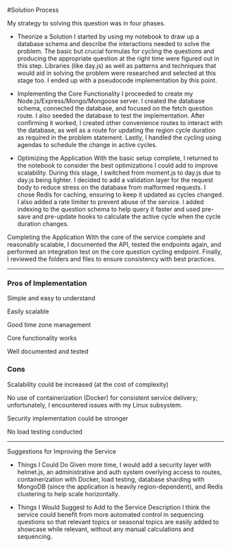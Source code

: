 #Solution Process

My strategy to solving this question was in four phases.

- Theorize a Solution
I started by using my notebook to draw up a database schema and describe the interactions needed to solve the problem. The basic but crucial formulas for cycling the questions and producing the appropriate question at the right time were figured out in this step. Libraries (like day.js) as well as patterns and techniques that would aid in solving the problem were researched and selected at this stage too. I ended up with a pseudocode implementation by this point.

- Implementing the Core Functionality
I proceeded to create my Node.js/Express/Mongo/Mongoose server. I created the database schema, connected the database, and focused on the fetch question route. I also seeded the database to test the implementation. After confirming it worked, I created other convenience routes to interact with the database, as well as a route for updating the region cycle duration as required in the problem statement. Lastly, I handled the cycling using agendas to schedule the change in active cycles.

- Optimizing the Application
With the basic setup complete, I returned to the notebook to consider the best optimizations I could add to improve scalability. During this stage, I switched from moment.js to day.js due to day.js being lighter. I decided to add a validation layer for the request body to reduce stress on the database from malformed requests. I chose Redis for caching, ensuring to keep it updated as cycles changed. I also added a rate limiter to prevent abuse of the service. I added indexing to the question schema to help query it faster and used pre-save and pre-update hooks to calculate the active cycle when the cycle duration changes.

Completing the Application
With the core of the service complete and reasonably scalable, I documented the API, tested the endpoints again, and performed an integration test on the core question cycling endpoint. Finally, I reviewed the folders and files to ensure consistency with best practices.



---
### Pros of Implementation

Simple and easy to understand

Easily scalable

Good time zone management

Core functionality works

Well documented and tested


### Cons

Scalability could be increased (at the cost of complexity)

No use of containerization (Docker) for consistent service delivery; unfortunately, I encountered issues with my Linux subsystem.

Security implementation could be stronger

No load testing conducted 

---

Suggestions for Improving the Service

- Things I Could Do
Given more time, I would add a security layer with helmet.js, an administrative and auth system overlying access to routes, containerization with Docker, load testing, database sharding with MongoDB (since the application is heavily region-dependent), and Redis clustering to help scale horizontally.

- Things I Would Suggest to Add to the Service Description
I think the service could benefit from more automated control in sequencing questions so that relevant topics or seasonal topics are easily added to showcase while relevant, without any manual calculations and sequencing.


